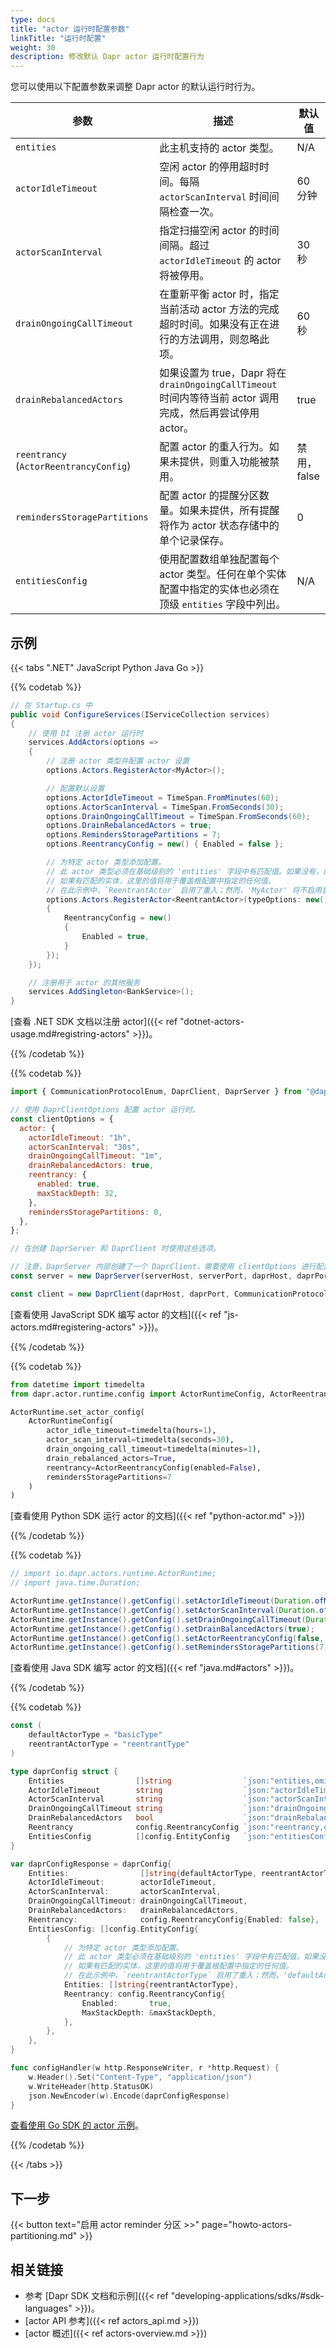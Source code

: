 ```yaml
---
type: docs
title: "actor 运行时配置参数"
linkTitle: "运行时配置"
weight: 30
description: 修改默认 Dapr actor 运行时配置行为
---
```


您可以使用以下配置参数来调整 Dapr actor 的默认运行时行为。

| 参数 | 描述 | 默认值 |
| --------- | ----------- | ------- |
| `entities` | 此主机支持的 actor 类型。 | N/A |
| `actorIdleTimeout` | 空闲 actor 的停用超时时间。每隔 `actorScanInterval` 时间间隔检查一次。 | 60 分钟 |
| `actorScanInterval` | 指定扫描空闲 actor 的时间间隔。超过 `actorIdleTimeout` 的 actor 将被停用。 | 30 秒 |
| `drainOngoingCallTimeout` | 在重新平衡 actor 时，指定当前活动 actor 方法的完成超时时间。如果没有正在进行的方法调用，则忽略此项。 | 60 秒 |
| `drainRebalancedActors` | 如果设置为 true，Dapr 将在 `drainOngoingCallTimeout` 时间内等待当前 actor 调用完成，然后再尝试停用 actor。 | true |
| `reentrancy` (`ActorReentrancyConfig`) | 配置 actor 的重入行为。如果未提供，则重入功能被禁用。 | 禁用，false |
| `remindersStoragePartitions` | 配置 actor 的提醒分区数量。如果未提供，所有提醒将作为 actor 状态存储中的单个记录保存。 | 0 |
| `entitiesConfig` | 使用配置数组单独配置每个 actor 类型。任何在单个实体配置中指定的实体也必须在顶级 `entities` 字段中列出。 | N/A |

## 示例

{{< tabs ".NET" JavaScript Python Java Go >}}

{{% codetab %}}
```csharp
// 在 Startup.cs 中
public void ConfigureServices(IServiceCollection services)
{
    // 使用 DI 注册 actor 运行时
    services.AddActors(options =>
    {
        // 注册 actor 类型并配置 actor 设置
        options.Actors.RegisterActor<MyActor>();

        // 配置默认设置
        options.ActorIdleTimeout = TimeSpan.FromMinutes(60);
        options.ActorScanInterval = TimeSpan.FromSeconds(30);
        options.DrainOngoingCallTimeout = TimeSpan.FromSeconds(60);
        options.DrainRebalancedActors = true;
        options.RemindersStoragePartitions = 7;
        options.ReentrancyConfig = new() { Enabled = false };

        // 为特定 actor 类型添加配置。
        // 此 actor 类型必须在基础级别的 'entities' 字段中有匹配值。如果没有，配置将被忽略。
        // 如果有匹配的实体，这里的值将用于覆盖根配置中指定的任何值。
        // 在此示例中，`ReentrantActor` 启用了重入；然而，'MyActor' 将不启用重入。
        options.Actors.RegisterActor<ReentrantActor>(typeOptions: new()
        {
            ReentrancyConfig = new()
            {
                Enabled = true,
            }
        });
    });

    // 注册用于 actor 的其他服务
    services.AddSingleton<BankService>();
}
```
[查看 .NET SDK 文档以注册 actor]({{< ref "dotnet-actors-usage.md#registring-actors" >}})。

{{% /codetab %}}

{{% codetab %}}

<!--javascript-->

```js
import { CommunicationProtocolEnum, DaprClient, DaprServer } from "@dapr/dapr";

// 使用 DaprClientOptions 配置 actor 运行时。
const clientOptions = {
  actor: {
    actorIdleTimeout: "1h",
    actorScanInterval: "30s",
    drainOngoingCallTimeout: "1m",
    drainRebalancedActors: true,
    reentrancy: {
      enabled: true,
      maxStackDepth: 32,
    },
    remindersStoragePartitions: 0,
  },
};

// 在创建 DaprServer 和 DaprClient 时使用这些选项。

// 注意，DaprServer 内部创建了一个 DaprClient，需要使用 clientOptions 进行配置。
const server = new DaprServer(serverHost, serverPort, daprHost, daprPort, clientOptions);

const client = new DaprClient(daprHost, daprPort, CommunicationProtocolEnum.HTTP, clientOptions);
```

[查看使用 JavaScript SDK 编写 actor 的文档]({{< ref "js-actors.md#registering-actors" >}})。

{{% /codetab %}}

{{% codetab %}}

<!--python-->

```python
from datetime import timedelta
from dapr.actor.runtime.config import ActorRuntimeConfig, ActorReentrancyConfig

ActorRuntime.set_actor_config(
    ActorRuntimeConfig(
        actor_idle_timeout=timedelta(hours=1),
        actor_scan_interval=timedelta(seconds=30),
        drain_ongoing_call_timeout=timedelta(minutes=1),
        drain_rebalanced_actors=True,
        reentrancy=ActorReentrancyConfig(enabled=False),
        remindersStoragePartitions=7
    )
)
```

[查看使用 Python SDK 运行 actor 的文档]({{< ref "python-actor.md" >}})

{{% /codetab %}}

{{% codetab %}}

<!--java-->

```java
// import io.dapr.actors.runtime.ActorRuntime;
// import java.time.Duration;

ActorRuntime.getInstance().getConfig().setActorIdleTimeout(Duration.ofMinutes(60));
ActorRuntime.getInstance().getConfig().setActorScanInterval(Duration.ofSeconds(30));
ActorRuntime.getInstance().getConfig().setDrainOngoingCallTimeout(Duration.ofSeconds(60));
ActorRuntime.getInstance().getConfig().setDrainBalancedActors(true);
ActorRuntime.getInstance().getConfig().setActorReentrancyConfig(false, null);
ActorRuntime.getInstance().getConfig().setRemindersStoragePartitions(7);
```

[查看使用 Java SDK 编写 actor 的文档]({{< ref "java.md#actors" >}})。

{{% /codetab %}}

{{% codetab %}}
<!--go-->

```go
const (
    defaultActorType = "basicType"
    reentrantActorType = "reentrantType"
)

type daprConfig struct {
	Entities                []string                `json:"entities,omitempty"`
	ActorIdleTimeout        string                  `json:"actorIdleTimeout,omitempty"`
	ActorScanInterval       string                  `json:"actorScanInterval,omitempty"`
	DrainOngoingCallTimeout string                  `json:"drainOngoingCallTimeout,omitempty"`
	DrainRebalancedActors   bool                    `json:"drainRebalancedActors,omitempty"`
	Reentrancy              config.ReentrancyConfig `json:"reentrancy,omitempty"`
	EntitiesConfig          []config.EntityConfig   `json:"entitiesConfig,omitempty"`
}

var daprConfigResponse = daprConfig{
	Entities:                []string{defaultActorType, reentrantActorType},
	ActorIdleTimeout:        actorIdleTimeout,
	ActorScanInterval:       actorScanInterval,
	DrainOngoingCallTimeout: drainOngoingCallTimeout,
	DrainRebalancedActors:   drainRebalancedActors,
	Reentrancy:              config.ReentrancyConfig{Enabled: false},
	EntitiesConfig: []config.EntityConfig{
		{
            // 为特定 actor 类型添加配置。
            // 此 actor 类型必须在基础级别的 'entities' 字段中有匹配值。如果没有，配置将被忽略。
            // 如果有匹配的实体，这里的值将用于覆盖根配置中指定的任何值。
            // 在此示例中，`reentrantActorType` 启用了重入；然而，'defaultActorType' 将不启用重入。
			Entities: []string{reentrantActorType},
			Reentrancy: config.ReentrancyConfig{
				Enabled:       true,
				MaxStackDepth: &maxStackDepth,
			},
		},
	},
}

func configHandler(w http.ResponseWriter, r *http.Request) {
	w.Header().Set("Content-Type", "application/json")
	w.WriteHeader(http.StatusOK)
	json.NewEncoder(w).Encode(daprConfigResponse)
}
```

[查看使用 Go SDK 的 actor 示例](https://github.com/dapr/go-sdk/tree/main/examples/actor)。

{{% /codetab %}}

{{< /tabs >}}

## 下一步

{{< button text="启用 actor reminder 分区 >>" page="howto-actors-partitioning.md" >}}

## 相关链接

- 参考 [Dapr SDK 文档和示例]({{< ref "developing-applications/sdks/#sdk-languages" >}})。
- [actor API 参考]({{< ref actors_api.md >}})
- [actor 概述]({{< ref actors-overview.md >}})
